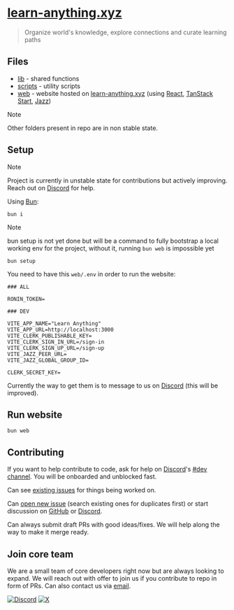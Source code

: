 # [learn-anything.xyz](https://learn-anything.xyz)

> Organize world's knowledge, explore connections and curate learning paths

## Files

- [lib](lib) - shared functions
- [scripts](scripts) - utility scripts
- [web](web) - website hosted on [learn-anything.xyz](https://learn-anything.xyz) (using [React](https://react.dev/), [TanStack Start](https://tanstack.com/start/latest), [Jazz](https://jazz.tools/))

> [!NOTE]
> Other folders present in repo are in non stable state.

<!-- TODO: make the folders stable/runnable and add them to `Files` -->
<!-- - [api](api) - http services (using TS/[Encore](https://encore.dev/)) -->
<!-- - [app](app) - desktop app (wrapping the [website](web) with desktop specific logic) (using [Tauri](https://v2.tauri.app/)) -->
<!-- - [cli](cli) - cli (using [Go](https://go.dev)) -->
<!-- - [docs](https://github.com/learn-anything/docs) - public docs hosted on [docs.learn-anything.xyz](https://docs.learn-anything.xyz/) -->
<!-- - [nix](nix) - shared nix code -->

## Setup

> [!NOTE]
> Project is currently in unstable state for contributions but actively improving. Reach out on [Discord](https://discord.gg/bxtD8x6aNF) for help.

Using [Bun](https://bun.sh):

```
bun i
```

> [!NOTE]
> bun setup is not yet done but will be a command to fully bootstrap a local working env for the project, without it, running `bun web` is impossible yet

```
bun setup
```

You need to have this `web/.env` in order to run the website:

```
### ALL

RONIN_TOKEN=

### DEV

VITE_APP_NAME="Learn Anything"
VITE_APP_URL=http://localhost:3000
VITE_CLERK_PUBLISHABLE_KEY=
VITE_CLERK_SIGN_IN_URL=/sign-in
VITE_CLERK_SIGN_UP_URL=/sign-up
VITE_JAZZ_PEER_URL=
VITE_JAZZ_GLOBAL_GROUP_ID=

CLERK_SECRET_KEY=
```

Currently the way to get them is to message to us on [Discord](https://discord.gg/bxtD8x6aNF) (this will be improved).

## Run website

```
bun web
```

## Contributing

If you want to help contribute to code, ask for help on [Discord](https://discord.gg/bxtD8x6aNF)'s [#dev channel](https://discord.com/channels/428579844046192640/1171861795867209798). You will be onboarded and unblocked fast.

Can see [existing issues](../../issues) for things being worked on.

Can [open new issue](../../issues/new/choose) (search existing ones for duplicates first) or start discussion on [GitHub](../../discussions) or [Discord](https://discord.gg/bxtD8x6aNF).

Can always submit draft PRs with good ideas/fixes. We will help along the way to make it merge ready.

## Join core team

We are a small team of core developers right now but are always looking to expand. We will reach out with offer to join us if you contribute to repo in form of PRs. Can also contact us via [email](mailto:join@learn-anything.xyz).

[![Discord](https://img.shields.io/badge/Discord-100000?style=flat&logo=discord&logoColor=white&labelColor=black&color=black)](https://discord.com/invite/bxtD8x6aNF) [![X](https://img.shields.io/badge/learnanything-100000?logo=X&color=black)](https://x.com/learnanything_)
